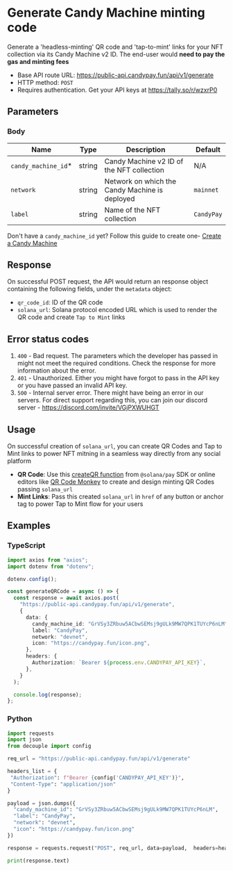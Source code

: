 # Generate Candy Machine minting code

Generate a 'headless-minting' QR code and 'tap-to-mint' links for your NFT collection via its Candy Machine v2 ID. The end-user would **need to pay the gas and minting fees**

- Base API route URL: https://public-api.candypay.fun/api/v1/generate
- HTTP method: `POST`
- Requires authentication. Get your API keys at https://tally.so/r/wzxrP0

## Parameters

### Body

| Name                 | Type   | Description                                    | Default                         |
| -------------------- | ------ | ---------------------------------------------- | ------------------------------- |
| `candy_machine_id`\* | string | Candy Machine v2 ID of the NFT collection      | N/A                             |
| `network`            | string | Network on which the Candy Machine is deployed | `mainnet`                       |
| `label`              | string | Name of the NFT collection                     | `CandyPay`                      |

Don't have a `candy_machine_id` yet? Follow this guide to create one- [Create a Candy Machine](https://docs.candypay.fun/docs/guides/how-to-create-a-candy-machine)

## Response

On successful POST request, the API would return an response object containing the following fields, under the `metadata` object:

- `qr_code_id`: ID of the QR code
- `solana_url`: Solana protocol encoded URL which is used to render the QR code and create `Tap to Mint` links

## Error status codes

1. `400` - Bad request. The parameters which the developer has passed in might not meet the required conditions. Check the response for more information about the error.
2. `401` - Unauthorized. Either you might have forgot to pass in the API key or you have passed an invalid API key.
3. `500` - Internal server error. There might have being an error in our servers. For direct support regarding this, you can join our discord server - https://discord.com/invite/VGjPXWUHGT

## Usage

On successful creation of `solana_url`, you can create QR Codes and Tap to Mint links to power NFT mitning in a seamless way directly from any social platform 

- **QR Code**: Use this [createQR function](https://docs.solanapay.com/api/core/function/createQR) from `@solana/pay` SDK or online editors like [QR Code Monkey](https://www.qrcode-monkey.com/) to create and design minting QR Codes passing `solana_url`
- **Mint Links**: Pass this created `solana_url` in `href` of any button or anchor tag to power Tap to Mint flow for your users

## Examples

### TypeScript

```ts
import axios from "axios";
import dotenv from "dotenv";

dotenv.config();

const generateQRCode = async () => {
  const response = await axios.post(
    "https://public-api.candypay.fun/api/v1/generate",
    {
      data: {
        candy_machine_id: "GrVSy3ZRbuw5ACbwSEMsj9gULk9MW7QPK1TUYcP6nLM",
        label: "CandyPay",
        network: "devnet",
        icon: "https://candypay.fun/icon.png",
      },
      headers: {
        Authorization: `Bearer ${process.env.CANDYPAY_API_KEY}`,
      },
    }
  );

  console.log(response);
};
```

### Python

```py
import requests
import json
from decouple import config

req_url = "https://public-api.candypay.fun/api/v1/generate"

headers_list = {
 "Authorization": f"Bearer {config('CANDYPAY_API_KEY')}",
 "Content-Type": "application/json"
}

payload = json.dumps({
  "candy_machine_id": "GrVSy3ZRbuw5ACbwSEMsj9gULk9MW7QPK1TUYcP6nLM",
  "label": "CandyPay",
  "network": "devnet",
  "icon": "https://candypay.fun/icon.png"
})

response = requests.request("POST", req_url, data=payload,  headers=headers_list)

print(response.text)
```
